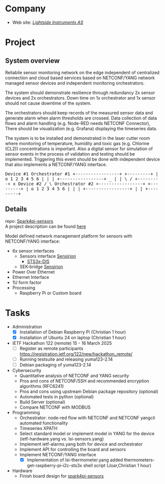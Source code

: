 # Company

* Web site: *[Lightside Instruments AS](https://lightside-instruments.com)*

# Project

## System overview

Reliabile sensor monitoring network on the edge independent of centralized connection and cloud based services based on NETCONF/YANG network managed sensor devices and independent monitoring orchestrators.

The system should demonstrate resilience through redundancy 2x sensor devices and 2x orchestrators.
Down time on 1x orchestrator and 1x sensor should not cause downtime of the system.

The orchestrators should keep records of the measured sensor data and generate alarm when alarm thresholds are crossed. Data collection of data flows and alarm handling (e.g. Node-RED needs NETCONF Connector), There should be visualization (e.g. Grafana) displaying the timeseries data.

The system is to be installed and demonstrated in the laser cutter room where monitoring of temperature, humidity and toxic gas (e.g. Chlorine (CL2)) concentrations is important. Also a digital sensor for simulation of sensor events in the process of validation and testing should be implemented. Triggering this event should be done with independent device that also implements a NETCONF/YANG interface.


<tt>


Device #1                        Orchestrator #1
+-----------------+              +---------+
|  o  1 2 3 4 5 6 |              |         |
+-----------------+       _      |         |
                         \ /     +---------+
                          x
Device #2                /_\     Orchestrator #2
+-----------------+              +---------+
|  o  1 2 3 4 5 6 |              |         |
+-----------------+              |         |
                                 +---------+

</tt>

## Details

repo: [Spark4pi-sensors](https://github.com/Slenderman00/spark4pi-sensors)\
A project description can be found [here](https://github.com/Slenderman00/spark4pi-sensor-project-plan/blob/085f62d7cc909bd49f87859c767897c551bc6023/Report.pdf)

Model defined network management platform for sensors with NETCONF/YANG interface:
- 6x sensor interfaces
    - Sensors interface [Sensirion](https://sensirion.com/products/sensor-evaluation)
        - [STS3x-DIS](https://sensirion.com/media/documents/1DA31AFD/65D613A8/Datasheet_STS3x_DIS.pdf)
    - SEK-bridge [Sensirion](https://sensirion.com/products/catalog/SEK-SensorBridge)
- Power Over Ethernet
- Ethernet Interface
- 1U form factor
- Processing
    - Raspberry Pi or Custom board

# Tasks
- Administration
    - [x] Installation of Debian Raspberry Pi (Christian 1 hour)
    - [x] Installation of Ubuntu 24 on laptop (Christian 1 hour)
- IETF Hackathon 122 (remote) 15 - 16 March 2025
    - [ ] Register as remote participants https://registration.ietf.org/122/new/hackathon_remote/
    - [ ] Running testsuite and releasing yuma123-2.14
    - [ ] Debian packaging of yuma123-2.14
- Cybersecurity
    - Quantitative analysis of NETCONF and YANG security
    - Pros and cons of NETCONF/SSH and recommended encryption algorithms (RFC6241)
    - Pros and cons using upstream Debian package repository (optional)
    - Automated tests in python (optional)
    - Build Server (optional)
    - Compare NETCONF with MODBUS
- Programming
    - Orchestrator: node-red flow with NETCONF <get> and NETCONF yangcli automated <edit> functionality
    - Timeseries XPATH
    - Select standard model or implement model in YANG for the device (ietf-hardware.yang vs. lsi-sensors.yang)
    - Implement ietf-alarms.yang both for device and orchestrator
    - Implement API for controlling the board and sensors
    - Implement NETCONF/YANG interface
      - [x] Implementation of lsi-thermometer.yang added thermometers-get-raspberry-pi-i2c-sts3x shell script (Joar,Christian 1 hour)
- Hardware
    - Finish board design for [spark4pi-sensors](https://github.com/Slenderman00/spark4pi-sensors)
